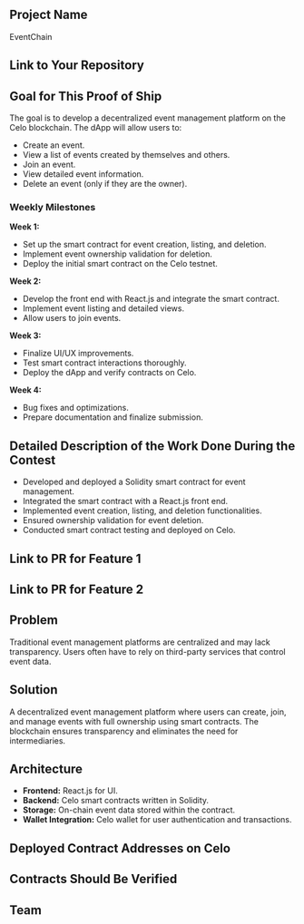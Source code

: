 ## Project Name

EventChain

## Link to Your Repository

## Goal for This Proof of Ship

The goal is to develop a decentralized event management platform on the Celo blockchain. The dApp will allow users to:

- Create an event.
- View a list of events created by themselves and others.
- Join an event.
- View detailed event information.
- Delete an event (only if they are the owner).

### Weekly Milestones

**Week 1:**

- Set up the smart contract for event creation, listing, and deletion.
- Implement event ownership validation for deletion.
- Deploy the initial smart contract on the Celo testnet.

**Week 2:**

- Develop the front end with React.js and integrate the smart contract.
- Implement event listing and detailed views.
- Allow users to join events.

**Week 3:**

- Finalize UI/UX improvements.
- Test smart contract interactions thoroughly.
- Deploy the dApp and verify contracts on Celo.

**Week 4:**

- Bug fixes and optimizations.
- Prepare documentation and finalize submission.

## Detailed Description of the Work Done During the Contest

- Developed and deployed a Solidity smart contract for event management.
- Integrated the smart contract with a React.js front end.
- Implemented event creation, listing, and deletion functionalities.
- Ensured ownership validation for event deletion.
- Conducted smart contract testing and deployed on Celo.

## Link to PR for Feature 1

## Link to PR for Feature 2

## Problem

Traditional event management platforms are centralized and may lack transparency. Users often have to rely on third-party services that control event data.

## Solution

A decentralized event management platform where users can create, join, and manage events with full ownership using smart contracts. The blockchain ensures transparency and eliminates the need for intermediaries.

## Architecture

- **Frontend:** React.js for UI.
- **Backend:** Celo smart contracts written in Solidity.
- **Storage:** On-chain event data stored within the contract.
- **Wallet Integration:** Celo wallet for user authentication and transactions.

## Deployed Contract Addresses on Celo

## Contracts Should Be Verified

## Team
